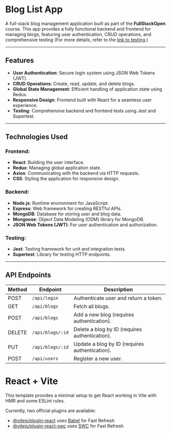 # Blog List App

A full-stack blog management application built as part of the **FullStackOpen** course. This app provides a fully functional backend and frontend for managing blogs, featuring user authentication, CRUD operations, and comprehensive testing (For more details, refer to the [link to testing](https://github.com/danutdotrar/FSO-recap/tree/main/part5/bloglist-e2e-tests).)

---

## Features

- **User Authentication**: Secure login system using JSON Web Tokens (JWT).
- **CRUD Operations**: Create, read, update, and delete blogs.
- **Global State Management**: Efficient handling of application state using Redux.
- **Responsive Design**: Frontend built with React for a seamless user experience.
- **Testing**: Comprehensive backend and frontend tests using Jest and Supertest.

---

## Technologies Used

### Frontend:
- **React**: Building the user interface.
- **Redux**: Managing global application state.
- **Axios**: Communicating with the backend via HTTP requests.
- **CSS**: Styling the application for responsive design.

### Backend:
- **Node.js**: Runtime environment for JavaScript.
- **Express**: Web framework for creating RESTful APIs.
- **MongoDB**: Database for storing user and blog data.
- **Mongoose**: Object Data Modeling (ODM) library for MongoDB.
- **JSON Web Tokens (JWT)**: For user authentication and authorization.

### Testing:
- **Jest**: Testing framework for unit and integration tests.
- **Supertest**: Library for testing HTTP endpoints.

---

## API Endpoints

| Method | Endpoint         | Description                                |
|--------|------------------|--------------------------------------------|
| POST   | `/api/login`      | Authenticate user and return a token.     |
| GET    | `/api/blogs`      | Fetch all blogs.                          |
| POST   | `/api/blogs`      | Add a new blog (requires authentication). |
| DELETE | `/api/blogs/:id`  | Delete a blog by ID (requires authentication). |
| PUT    | `/api/blogs/:id`  | Update a blog by ID (requires authentication). |
| POST   | `/api/users`      | Register a new user.        

# React + Vite

This template provides a minimal setup to get React working in Vite with HMR and some ESLint rules.

Currently, two official plugins are available:

- [@vitejs/plugin-react](https://github.com/vitejs/vite-plugin-react/blob/main/packages/plugin-react/README.md) uses [Babel](https://babeljs.io/) for Fast Refresh
- [@vitejs/plugin-react-swc](https://github.com/vitejs/vite-plugin-react-swc) uses [SWC](https://swc.rs/) for Fast Refresh
